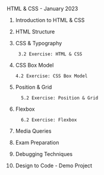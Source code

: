   HTML & CSS - January 2023

  1. Introduction to HTML & CSS


2. HTML Structure


3. CSS & Typography

        3.2 Exercise: HTML & CSS
    
4. CSS Box Model

       4.2 Exercise: CSS Box Model

5. Position & Grid

         5.2 Exercise: Position & Grid
  
6. Flexbox

         6.2 Exercise: Flexbox

7. Media Queries

    
8. Exam Preparation
    
9. Debugging Techniques
    
10. Design to Code - Demo Project

